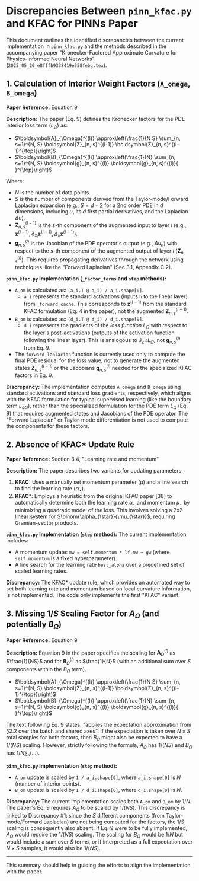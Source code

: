 # Discrepancies Between `pinn_kfac.py` and KFAC for PINNs Paper

This document outlines the identified discrepancies between the current implementation in `pinn_kfac.py` and the methods described in the accompanying paper "Kronecker-Factored Approximate Curvature for Physics-Informed Neural Networks" (`2025_05_20_e8fffb9338419e358febg.tex`).

## 1. Calculation of Interior Weight Factors (`A_omega`, `B_omega`)

**Paper Reference:** Equation 9

**Description:**
The paper (Eq. 9) defines the Kronecker factors for the PDE interior loss term ($L_\Omega$) as:
*   $\boldsymbol{A}_{\Omega}^{(l)} \approx\left(\frac{1}{N S} \sum_{n, s=1}^{N, S} \boldsymbol{Z}_{n, s}^{(l-1)} \boldsymbol{Z}_{n, s}^{(l-1)^{\top}}\right)$
*   $\boldsymbol{B}_{\Omega}^{(l)} \approx\left(\frac{1}{N} \sum_{n, s=1}^{N, S} \boldsymbol{g}_{n, s}^{(l)} \boldsymbol{g}_{n, s}^{(l)}{ }^{\top}\right)$

Where:
*   $N$ is the number of data points.
*   $S$ is the number of components derived from the Taylor-mode/Forward Laplacian expansion (e.g., $S = d+2$ for a 2nd order PDE in $d$ dimensions, including $u$, its $d$ first partial derivatives, and the Laplacian $\Delta u$).
*   $\boldsymbol{Z}_{n,s}^{(l-1)}$ is the $s$-th component of the augmented input to layer $l$ (e.g., $\boldsymbol{z}^{(l-1)}, \partial_{x_i} \boldsymbol{z}^{(l-1)}, \Delta_{\boldsymbol{x}} \boldsymbol{z}^{(l-1)}$).
*   $\boldsymbol{g}_{n,s}^{(l)}$ is the Jacobian of the PDE operator's output (e.g., $\Delta u_n$) with respect to the $s$-th component of the augmented output of layer $l$ ($\boldsymbol{Z}_{n,s}^{(l)}$). This requires propagating derivatives through the network using techniques like the "Forward Laplacian" (Sec 3.1, Appendix C.2).

**`pinn_kfac.py` Implementation (`_factor_terms` and `step` methods):**
*   `A_om` is calculated as: `(a_i.T @ a_i) / a_i.shape[0]`.
    *   `a_i` represents the standard activations (inputs `h` to the linear layer) from `_forward_cache`. This corresponds to $\boldsymbol{z}^{(l-1)}$ from the standard KFAC formulation (Eq. 4 in the paper), not the augmented $\boldsymbol{Z}_{n,s}^{(l-1)}$.
*   `B_om` is calculated as: `(d_i.T @ d_i) / d_i.shape[0]`.
    *   `d_i` represents the gradients of the *loss function* $L_\Omega$ with respect to the layer's post-activations (outputs of the activation function following the linear layer). This is analogous to $\mathrm{J}_{\boldsymbol{z}^{(l)}} L_\Omega$, not $\boldsymbol{g}_{n,s}^{(l)}$ from Eq. 9.
*   The `forward_laplacian` function is currently used only to compute the final PDE residual for the loss value, not to generate the augmented states $\boldsymbol{Z}_{n,s}^{(l-1)}$ or the Jacobians $\boldsymbol{g}_{n,s}^{(l)}$ needed for the specialized KFAC factors in Eq. 9.

**Discrepancy:**
The implementation computes `A_omega` and `B_omega` using standard activations and standard loss gradients, respectively, which aligns with the KFAC formulation for typical supervised learning (like the boundary term $L_{\partial\Omega}$), rather than the specialized formulation for the PDE term $L_\Omega$ (Eq. 9) that requires augmented states and Jacobians of the PDE operator. The "Forward Laplacian" or Taylor-mode differentiation is not used to compute the components for these factors.

## 2. Absence of KFAC* Update Rule

**Paper Reference:** Section 3.4, "Learning rate and momentum"

**Description:**
The paper describes two variants for updating parameters:
1.  **KFAC:** Uses a manually set momentum parameter ($\mu$) and a line search to find the learning rate ($\alpha_\star$).
2.  **KFAC***: Employs a heuristic from the original KFAC paper [38] to automatically determine both the learning rate $\alpha_\star$ and momentum $\mu_\star$ by minimizing a quadratic model of the loss. This involves solving a 2x2 linear system for $\binom{\alpha_{\star}}{\mu_{\star}}$, requiring Gramian-vector products.

**`pinn_kfac.py` Implementation (`step` method):**
The current implementation includes:
*   A momentum update: `mw = self.momentum * lf.mw + gw` (where `self.momentum` is a fixed hyperparameter).
*   A line search for the learning rate `best_alpha` over a predefined set of scaled learning rates.

**Discrepancy:**
The KFAC* update rule, which provides an automated way to set both learning rate and momentum based on local curvature information, is not implemented. The code only implements the first "KFAC" variant.

## 3. Missing $1/S$ Scaling Factor for $A_\Omega$ (and potentially $B_\Omega$)

**Paper Reference:** Equation 9

**Description:**
Equation 9 in the paper specifies the scaling for $\boldsymbol{A}_{\Omega}^{(l)}$ as $\frac{1}{NS}$ and for $\boldsymbol{B}_{\Omega}^{(l)}$ as $\frac{1}{N}$ (with an additional sum over $S$ components within the $B_\Omega$ term).
*   $\boldsymbol{A}_{\Omega}^{(l)} \approx\left(\frac{1}{N S} \sum_{n, s=1}^{N, S} \boldsymbol{Z}_{n, s}^{(l-1)} \boldsymbol{Z}_{n, s}^{(l-1)^{\top}}\right)$
*   $\boldsymbol{B}_{\Omega}^{(l)} \approx\left(\frac{1}{N} \sum_{n, s=1}^{N, S} \boldsymbol{g}_{n, s}^{(l)} \boldsymbol{g}_{n, s}^{(l)}{ }^{\top}\right)$

The text following Eq. 9 states: "applies the expectation approximation from §2.2 over the batch and shared axes". If the expectation is taken over $N \times S$ total samples for both factors, then $B_\Omega$ might also be expected to have a $1/(NS)$ scaling. However, strictly following the formula, $A_\Omega$ has $1/(NS)$ and $B_\Omega$ has $1/N \sum_s (\dots)$.

**`pinn_kfac.py` Implementation (`step` method):**
*   `A_om` update is scaled by `1 / a_i.shape[0]`, where `a_i.shape[0]` is $N$ (number of interior points).
*   `B_om` update is scaled by `1 / d_i.shape[0]`, where `d_i.shape[0]` is $N$.

**Discrepancy:**
The current implementation scales both `A_om` and `B_om` by $1/N$.
The paper's Eq. 9 requires $A_\Omega$ to be scaled by $1/(NS)$.
This discrepancy is linked to Discrepancy #1: since the $S$ different components (from Taylor-mode/Forward Laplacian) are not being computed for the factors, the $1/S$ scaling is consequently also absent. If Eq. 9 were to be fully implemented, $A_\Omega$ would require the $1/(NS)$ scaling. The scaling for $B_\Omega$ would be $1/N$ but would include a sum over $S$ terms, or if interpreted as a full expectation over $N \times S$ samples, it would also be $1/(NS)$.

---

This summary should help in guiding the efforts to align the implementation with the paper.
